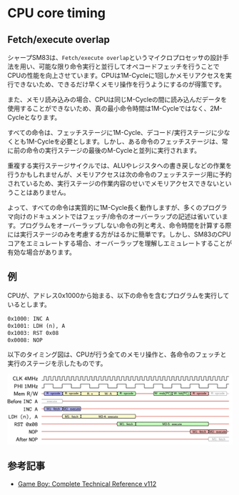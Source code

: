 # CPU core timing

##  Fetch/execute overlap

シャープSM83は、`Fetch/execute overlap`というマイクロプロセッサの設計手法を用い、可能な限り命令実行と並行してオペコードフェッチを行うことでCPUの性能を向上させています。CPUは1M-Cycleに1回しかメモリアクセスを実行できないため、できるだけ早くメモリ操作を行うようにするのが得策です。

また、メモリ読み込みの場合、CPUは同じM-Cycleの間に読み込んだデータを使用することができないため、真の最小命令時間は1M-Cycleではなく、2M-Cycleとなります。

すべての命令は、フェッチステージに1M-Cycle、デコード/実行ステージに少なくとも1M-Cycleを必要とします。しかし、ある命令のフェッチステージは、常に前の命令の実行ステージの最後のM-Cycleと並列に実行されます。

重複する実行ステージサイクルでは、ALUやレジスタへの書き戻しなどの作業を行うかもしれませんが、メモリアクセスは次の命令のフェッチステージ用に予約されているため、実行ステージの作業内容のせいでメモリアクセスできないということはありません。

よって、すべての命令は実質的に1M-Cycle長く動作しますが、多くのプログラマ向けのドキュメントではフェッチ/命令のオーバーラップの記述は省いています。プログラムをオーバーラップしない命令の列と考え、命令時間を計算する際には実行ステージのみを考慮する方がはるかに簡単です。しかし、SM83のCPUコアをエミュレートする場合、オーバーラップを理解しエミュレートすることが有効な場合があります。

## 例

CPUが、アドレス0x1000から始まる、以下の命令を含むプログラムを実行しているとします。

```
0x1000: INC A
0x1001: LDH (n), A
0x1003: RST 0x08
0x0008: NOP
```

以下のタイミング図は、CPUが行う全てのメモリ操作と、各命令のフェッチと実行のステージを示したものです。

![](../images/sm83timing.webp)

## 参考記事

- [Game Boy: Complete Technical Reference v112](https://gekkio.fi/files/gb-docs/gbctr.pdf)
